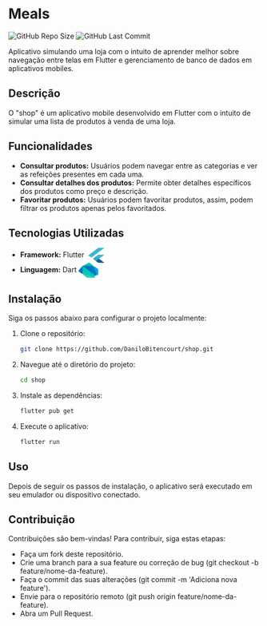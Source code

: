 # Meals

![GitHub Repo Size](https://img.shields.io/github/repo-size/DaniloBitencourt/meals)
![GitHub Last Commit](https://img.shields.io/github/last-commit/DaniloBitencourt/meals)

Aplicativo simulando uma loja com o intuito de aprender melhor sobre navegação entre telas em Flutter e gerenciamento de banco de dados em aplicativos mobiles.

## Descrição

O "shop" é um aplicativo mobile desenvolvido em Flutter com o intuito de simular uma lista de produtos à venda de uma loja.

## Funcionalidades

- **Consultar produtos:** Usuários podem navegar entre as categorias e ver as refeições presentes em cada uma.
- **Consultar detalhes dos produtos:** Permite obter detalhes específicos dos produtos como preço e descrição.
- **Favoritar produtos:** Usuários podem favoritar produtos, assim, podem filtrar os produtos apenas pelos favoritados.

## Tecnologias Utilizadas

- **Framework:** Flutter <img align="center" alt="Danilo-Flutter" height="30" width="40" src="https://github.com/devicons/devicon/blob/master/icons/flutter/flutter-original.svg">
- **Linguagem:** Dart <img align="center" alt="Danilo-Dart" height="30" width="40" src="https://github.com/devicons/devicon/blob/master/icons/dart/dart-original.svg">

## Instalação

Siga os passos abaixo para configurar o projeto localmente:

1. Clone o repositório:
   ```bash
   git clone https://github.com/DaniloBitencourt/shop.git
   ```
2. Navegue até o diretório do projeto:
   ```bash
   cd shop
   ```
3. Instale as dependências:
   ```bash
   flutter pub get
   ```
4. Execute o aplicativo:
   ```bash
   flutter run
   ```
## Uso
Depois de seguir os passos de instalação, o aplicativo será executado em seu emulador ou dispositivo conectado.

## Contribuição
Contribuições são bem-vindas! Para contribuir, siga estas etapas:

- Faça um fork deste repositório.
- Crie uma branch para a sua feature ou correção de bug (git checkout -b feature/nome-da-feature).
- Faça o commit das suas alterações (git commit -m 'Adiciona nova feature').
- Envie para o repositório remoto (git push origin feature/nome-da-feature).
- Abra um Pull Request.
